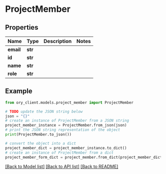 # ProjectMember


## Properties

Name | Type | Description | Notes
------------ | ------------- | ------------- | -------------
**email** | **str** |  | 
**id** | **str** |  | 
**name** | **str** |  | 
**role** | **str** |  | 

## Example

```python
from ory_client.models.project_member import ProjectMember

# TODO update the JSON string below
json = "{}"
# create an instance of ProjectMember from a JSON string
project_member_instance = ProjectMember.from_json(json)
# print the JSON string representation of the object
print(ProjectMember.to_json())

# convert the object into a dict
project_member_dict = project_member_instance.to_dict()
# create an instance of ProjectMember from a dict
project_member_form_dict = project_member.from_dict(project_member_dict)
```
[[Back to Model list]](../README.md#documentation-for-models) [[Back to API list]](../README.md#documentation-for-api-endpoints) [[Back to README]](../README.md)


